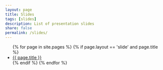 ```yaml
---
layout: page
title: Slides
tags: [slides]
description: List of presentation slides
share: false
permalink: /slides/
---
```


<section class="listing">
  <ul>
    {% for page in site.pages %}
      {% if page.layout == 'slide' and page.title %}
        <li>
          <a class="page-link" href="{{ page.url | prepend: site.baseurl }}">
            {{ page.title }}
          </a>
        </li>
      {% endif %}
    {% endfor %}
  </ul>
</section>